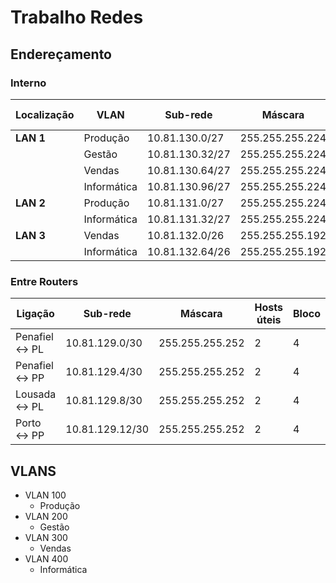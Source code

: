 # Trabalho Redes

## Endereçamento

### Interno
| Localização | VLAN        | Sub-rede        | Máscara         | Hosts úteis | Bloco |
| ----------- | ----------- | --------------- | --------------- | ----------- | ----- |
| **LAN 1**   | Produção    | 10.81.130.0/27  | 255.255.255.224 | 30          | 32    |
|             | Gestão      | 10.81.130.32/27 | 255.255.255.224 | 30          | 32    |
|             | Vendas      | 10.81.130.64/27 | 255.255.255.224 | 30          | 32    |
|             | Informática | 10.81.130.96/27 | 255.255.255.224 | 30          | 32    |
| **LAN 2**   | Produção    | 10.81.131.0/27  | 255.255.255.224 | 30          | 32    |
|             | Informática | 10.81.131.32/27 | 255.255.255.224 | 30          | 32    |
| **LAN 3**   | Vendas      | 10.81.132.0/26  | 255.255.255.192 | 62          | 64    |
|             | Informática | 10.81.132.64/26 | 255.255.255.192 | 62          | 64    |

### Entre Routers
| Ligação       | Sub-rede        | Máscara         | Hosts úteis | Bloco |
| ------------- | --------------- | --------------- | ----------- | ----- |
| Penafiel ↔ PL | 10.81.129.0/30  | 255.255.255.252 | 2           | 4     |
| Penafiel ↔ PP | 10.81.129.4/30  | 255.255.255.252 | 2           | 4     |
| Lousada ↔ PL  | 10.81.129.8/30  | 255.255.255.252 | 2           | 4     |
| Porto ↔ PP    | 10.81.129.12/30 | 255.255.255.252 | 2           | 4     |

## VLANS

- VLAN 100
  - Produção
- VLAN 200
  - Gestão
- VLAN 300
  - Vendas
- VLAN 400
  - Informática

